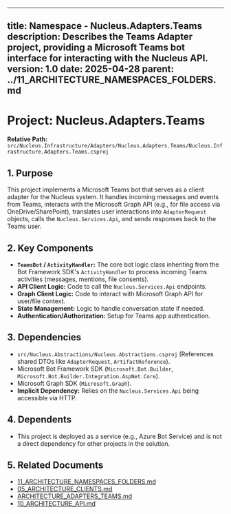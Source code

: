 <!-- 
**THIS DOCUMENT IS ARCHIVED**

This document is no longer actively maintained and is preserved for historical context only. 
Refer to the main architectural documents for current information.
-->

<!-- filepath: /workspaces/Nucleus/Docs/Architecture/DevelopmentLifecycle/Namespaces/NAMESPACE_ADAPTERS_TEAMS.md -->
---
title: Namespace - Nucleus.Adapters.Teams
description: Describes the Teams Adapter project, providing a Microsoft Teams bot interface for interacting with the Nucleus API.
version: 1.0
date: 2025-04-28
parent: ../11_ARCHITECTURE_NAMESPACES_FOLDERS.md
---

# Project: Nucleus.Adapters.Teams

**Relative Path:** `src/Nucleus.Infrastructure/Adapters/Nucleus.Adapters.Teams/Nucleus.Infrastructure.Adapters.Teams.csproj`

## 1. Purpose

This project implements a Microsoft Teams bot that serves as a client adapter for the Nucleus system. It handles incoming messages and events from Teams, interacts with the Microsoft Graph API (e.g., for file access via OneDrive/SharePoint), translates user interactions into `AdapterRequest` objects, calls the `Nucleus.Services.Api`, and sends responses back to the Teams user.

## 2. Key Components

*   **`TeamsBot` / `ActivityHandler`:** The core bot logic class inheriting from the Bot Framework SDK's `ActivityHandler` to process incoming Teams activities (messages, mentions, file consents).
*   **API Client Logic:** Code to call the `Nucleus.Services.Api` endpoints.
*   **Graph Client Logic:** Code to interact with Microsoft Graph API for user/file context.
*   **State Management:** Logic to handle conversation state if needed.
*   **Authentication/Authorization:** Setup for Teams app authentication.

## 3. Dependencies

*   `src/Nucleus.Abstractions/Nucleus.Abstractions.csproj` (References shared DTOs like `AdapterRequest`, `ArtifactReference`).
*   Microsoft Bot Framework SDK (`Microsoft.Bot.Builder`, `Microsoft.Bot.Builder.Integration.AspNet.Core`).
*   Microsoft Graph SDK (`Microsoft.Graph`).
*   **Implicit Dependency:** Relies on the `Nucleus.Services.Api` being accessible via HTTP.

## 4. Dependents

*   This project is deployed as a service (e.g., Azure Bot Service) and is not a direct dependency for other projects in the solution.

## 5. Related Documents

*   [11_ARCHITECTURE_NAMESPACES_FOLDERS.md](../11_ARCHITECTURE_NAMESPACES_FOLDERS.md)
*   [05_ARCHITECTURE_CLIENTS.md](../05_ARCHITECTURE_CLIENTS.md)
*   [ARCHITECTURE_ADAPTERS_TEAMS.md](../ClientAdapters/ARCHITECTURE_ADAPTERS_TEAMS.md)
*   [10_ARCHITECTURE_API.md](../10_ARCHITECTURE_API.md)
